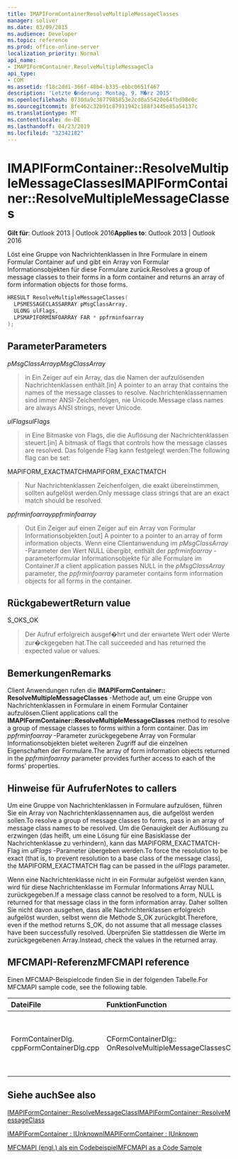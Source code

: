 ```yaml
---
title: IMAPIFormContainerResolveMultipleMessageClasses
manager: soliver
ms.date: 03/09/2015
ms.audience: Developer
ms.topic: reference
ms.prod: office-online-server
localization_priority: Normal
api_name:
- IMAPIFormContainer.ResolveMultipleMessageCla
api_type:
- COM
ms.assetid: f18c2dd1-366f-48b4-b335-ebbc0651f467
description: 'Letzte �nderung: Montag, 9. M�rz 2015'
ms.openlocfilehash: 0730da9c3877985853e2cd0a55420e64fbd98e0c
ms.sourcegitcommit: 8fe462c32b91c87911942c188f3445e85a54137c
ms.translationtype: MT
ms.contentlocale: de-DE
ms.lasthandoff: 04/23/2019
ms.locfileid: "32342182"
---
```

# <a name="imapiformcontainerresolvemultiplemessageclasses"></a><span data-ttu-id="46535-103">IMAPIFormContainer::ResolveMultipleMessageClasses</span><span class="sxs-lookup"><span data-stu-id="46535-103">IMAPIFormContainer::ResolveMultipleMessageClasses</span></span>

  
  
<span data-ttu-id="46535-104">**Gilt für**: Outlook 2013 | Outlook 2016</span><span class="sxs-lookup"><span data-stu-id="46535-104">**Applies to**: Outlook 2013 | Outlook 2016</span></span> 
  
<span data-ttu-id="46535-105">Löst eine Gruppe von Nachrichtenklassen in Ihre Formulare in einem Formular Container auf und gibt ein Array von Formular Informationsobjekten für diese Formulare zurück.</span><span class="sxs-lookup"><span data-stu-id="46535-105">Resolves a group of message classes to their forms in a form container and returns an array of form information objects for those forms.</span></span>
  
```cpp
HRESULT ResolveMultipleMessageClasses(
  LPSMESSAGECLASSARRAY pMsgClassArray,
  ULONG ulFlags,
  LPSMAPIFORMINFOARRAY FAR * ppfrminfoarray
);
```

## <a name="parameters"></a><span data-ttu-id="46535-106">Parameter</span><span class="sxs-lookup"><span data-stu-id="46535-106">Parameters</span></span>

 <span data-ttu-id="46535-107">_pMsgClassArray_</span><span class="sxs-lookup"><span data-stu-id="46535-107">_pMsgClassArray_</span></span>
  
> <span data-ttu-id="46535-108">in Ein Zeiger auf ein Array, das die Namen der aufzulösenden Nachrichtenklassen enthält.</span><span class="sxs-lookup"><span data-stu-id="46535-108">[in] A pointer to an array that contains the names of the message classes to resolve.</span></span> <span data-ttu-id="46535-109">Nachrichtenklassennamen sind immer ANSI-Zeichenfolgen, nie Unicode.</span><span class="sxs-lookup"><span data-stu-id="46535-109">Message class names are always ANSI strings, never Unicode.</span></span>
    
 <span data-ttu-id="46535-110">_ulFlags_</span><span class="sxs-lookup"><span data-stu-id="46535-110">_ulFlags_</span></span>
  
> <span data-ttu-id="46535-111">in Eine Bitmaske von Flags, die die Auflösung der Nachrichtenklassen steuert.</span><span class="sxs-lookup"><span data-stu-id="46535-111">[in] A bitmask of flags that controls how the message classes are resolved.</span></span> <span data-ttu-id="46535-112">Das folgende Flag kann festgelegt werden:</span><span class="sxs-lookup"><span data-stu-id="46535-112">The following flag can be set:</span></span>
    
<span data-ttu-id="46535-113">MAPIFORM_EXACTMATCH</span><span class="sxs-lookup"><span data-stu-id="46535-113">MAPIFORM_EXACTMATCH</span></span> 
  
> <span data-ttu-id="46535-114">Nur Nachrichtenklassen Zeichenfolgen, die exakt übereinstimmen, sollten aufgelöst werden.</span><span class="sxs-lookup"><span data-stu-id="46535-114">Only message class strings that are an exact match should be resolved.</span></span>
    
 <span data-ttu-id="46535-115">_ppfrminfoarray_</span><span class="sxs-lookup"><span data-stu-id="46535-115">_ppfrminfoarray_</span></span>
  
> <span data-ttu-id="46535-116">Out Ein Zeiger auf einen Zeiger auf ein Array von Formular Informationsobjekten.</span><span class="sxs-lookup"><span data-stu-id="46535-116">[out] A pointer to a pointer to an array of form information objects.</span></span> <span data-ttu-id="46535-117">Wenn eine Clientanwendung im _pMsgClassArray_ -Parameter den Wert NULL übergibt, enthält der _ppfrminfoarray_ -parameterformular Informationsobjekte für alle Formulare im Container.</span><span class="sxs-lookup"><span data-stu-id="46535-117">If a client application passes NULL in the  _pMsgClassArray_ parameter, the  _ppfrminfoarray_ parameter contains form information objects for all forms in the container.</span></span> 
    
## <a name="return-value"></a><span data-ttu-id="46535-118">Rückgabewert</span><span class="sxs-lookup"><span data-stu-id="46535-118">Return value</span></span>

<span data-ttu-id="46535-119">S_OK</span><span class="sxs-lookup"><span data-stu-id="46535-119">S_OK</span></span> 
  
> <span data-ttu-id="46535-120">Der Aufruf erfolgreich ausgef�hrt und der erwartete Wert oder Werte zur�ckgegeben hat.</span><span class="sxs-lookup"><span data-stu-id="46535-120">The call succeeded and has returned the expected value or values.</span></span>
    
## <a name="remarks"></a><span data-ttu-id="46535-121">Bemerkungen</span><span class="sxs-lookup"><span data-stu-id="46535-121">Remarks</span></span>

<span data-ttu-id="46535-122">Client Anwendungen rufen die **IMAPIFormContainer:: ResolveMultipleMessageClasses** -Methode auf, um eine Gruppe von Nachrichtenklassen in Formulare in einem Formular Container aufzulösen.</span><span class="sxs-lookup"><span data-stu-id="46535-122">Client applications call the **IMAPIFormContainer::ResolveMultipleMessageClasses** method to resolve a group of message classes to forms within a form container.</span></span> <span data-ttu-id="46535-123">Das im _ppfrminfoarray_ -Parameter zurückgegebene Array von Formular Informationsobjekten bietet weiteren Zugriff auf die einzelnen Eigenschaften der Formulare.</span><span class="sxs-lookup"><span data-stu-id="46535-123">The array of form information objects returned in the  _ppfrminfoarray_ parameter provides further access to each of the forms' properties.</span></span> 
  
## <a name="notes-to-callers"></a><span data-ttu-id="46535-124">Hinweise für Aufrufer</span><span class="sxs-lookup"><span data-stu-id="46535-124">Notes to callers</span></span>

<span data-ttu-id="46535-125">Um eine Gruppe von Nachrichtenklassen in Formulare aufzulösen, führen Sie ein Array von Nachrichtenklassennamen aus, die aufgelöst werden sollen.</span><span class="sxs-lookup"><span data-stu-id="46535-125">To resolve a group of message classes to forms, pass in an array of message class names to be resolved.</span></span> <span data-ttu-id="46535-126">Um die Genauigkeit der Auflösung zu erzwingen (das heißt, um eine Lösung für eine Basisklasse der Nachrichtenklasse zu verhindern), kann das MAPIFORM_EXACTMATCH-Flag im _ulFlags_ -Parameter übergeben werden.</span><span class="sxs-lookup"><span data-stu-id="46535-126">To force the resolution to be exact (that is, to prevent resolution to a base class of the message class), the MAPIFORM_EXACTMATCH flag can be passed in the  _ulFlags_ parameter.</span></span> 
  
<span data-ttu-id="46535-127">Wenn eine Nachrichtenklasse nicht in ein Formular aufgelöst werden kann, wird für diese Nachrichtenklasse im Formular Informations Array NULL zurückgegeben.</span><span class="sxs-lookup"><span data-stu-id="46535-127">If a message class cannot be resolved to a form, NULL is returned for that message class in the form information array.</span></span> <span data-ttu-id="46535-128">Daher sollten Sie nicht davon ausgehen, dass alle Nachrichtenklassen erfolgreich aufgelöst wurden, selbst wenn die Methode S_OK zurückgibt.</span><span class="sxs-lookup"><span data-stu-id="46535-128">Therefore, even if the method returns S_OK, do not assume that all message classes have been successfully resolved.</span></span> <span data-ttu-id="46535-129">Überprüfen Sie stattdessen die Werte im zurückgegebenen Array.</span><span class="sxs-lookup"><span data-stu-id="46535-129">Instead, check the values in the returned array.</span></span>
  
## <a name="mfcmapi-reference"></a><span data-ttu-id="46535-130">MFCMAPI-Referenz</span><span class="sxs-lookup"><span data-stu-id="46535-130">MFCMAPI reference</span></span>

<span data-ttu-id="46535-131">Einen MFCMAP-Beispielcode finden Sie in der folgenden Tabelle.</span><span class="sxs-lookup"><span data-stu-id="46535-131">For MFCMAPI sample code, see the following table.</span></span>
  
|<span data-ttu-id="46535-132">**Datei**</span><span class="sxs-lookup"><span data-stu-id="46535-132">**File**</span></span>|<span data-ttu-id="46535-133">**Funktion**</span><span class="sxs-lookup"><span data-stu-id="46535-133">**Function**</span></span>|<span data-ttu-id="46535-134">**Comment**</span><span class="sxs-lookup"><span data-stu-id="46535-134">**Comment**</span></span>|
|:-----|:-----|:-----|
|<span data-ttu-id="46535-135">FormContainerDlg. cpp</span><span class="sxs-lookup"><span data-stu-id="46535-135">FormContainerDlg.cpp</span></span>  <br/> |<span data-ttu-id="46535-136">CFormContainerDlg:: OnResolveMultipleMessageClasses</span><span class="sxs-lookup"><span data-stu-id="46535-136">CFormContainerDlg::OnResolveMultipleMessageClasses</span></span>  <br/> |<span data-ttu-id="46535-137">MFCMAPI verwendet die **IMAPIFormContainer:: ResolveMultipleMessageClasses** -Methode, um ein Formular zu suchen, das einer Gruppe von Nachrichtenklassen zugeordnet ist.</span><span class="sxs-lookup"><span data-stu-id="46535-137">MFCMAPI uses the **IMAPIFormContainer::ResolveMultipleMessageClasses** method to locate a form that is associated with a set of message classes.</span></span>  <br/> |
   
## <a name="see-also"></a><span data-ttu-id="46535-138">Siehe auch</span><span class="sxs-lookup"><span data-stu-id="46535-138">See also</span></span>



[<span data-ttu-id="46535-139">IMAPIFormContainer::ResolveMessageClass</span><span class="sxs-lookup"><span data-stu-id="46535-139">IMAPIFormContainer::ResolveMessageClass</span></span>](imapiformcontainer-resolvemessageclass.md)
  
[<span data-ttu-id="46535-140">IMAPIFormContainer : IUnknown</span><span class="sxs-lookup"><span data-stu-id="46535-140">IMAPIFormContainer : IUnknown</span></span>](imapiformcontaineriunknown.md)


[<span data-ttu-id="46535-141">MFCMAPI (engl.) als ein Codebeispiel</span><span class="sxs-lookup"><span data-stu-id="46535-141">MFCMAPI as a Code Sample</span></span>](mfcmapi-as-a-code-sample.md)


